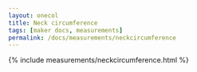 ```yaml
---
layout: onecol
title: Neck circumference
tags: [maker docs, measurements]
permalink: /docs/measurements/neckcircumference
---
```

{% include measurements/neckcircumference.html %}
